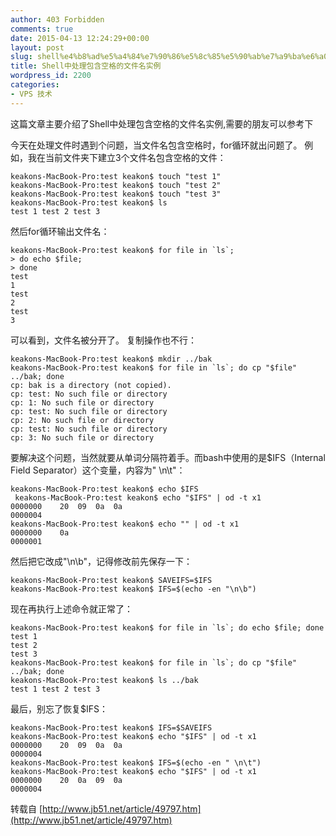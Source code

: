 ```yaml
---
author: 403 Forbidden
comments: true
date: 2015-04-13 12:24:29+00:00
layout: post
slug: shell%e4%b8%ad%e5%a4%84%e7%90%86%e5%8c%85%e5%90%ab%e7%a9%ba%e6%a0%bc%e7%9a%84%e6%96%87%e4%bb%b6%e5%90%8d%e5%ae%9e%e4%be%8b
title: Shell中处理包含空格的文件名实例
wordpress_id: 2200
categories:
- VPS 技术
---
```

这篇文章主要介绍了Shell中处理包含空格的文件名实例,需要的朋友可以参考下

今天在处理文件时遇到个问题，当文件名包含空格时，for循环就出问题了。
例如，我在当前文件夹下建立3个文件名包含空格的文件：
```shell
keakons-MacBook-Pro:test keakon$ touch "test 1"
keakons-MacBook-Pro:test keakon$ touch "test 2"
keakons-MacBook-Pro:test keakon$ touch "test 3"
keakons-MacBook-Pro:test keakon$ ls
test 1 test 2 test 3
```


然后for循环输出文件名：
```shell
keakons-MacBook-Pro:test keakon$ for file in `ls`;
> do echo $file;
> done
test
1
test
2
test
3
```


可以看到，文件名被分开了。
复制操作也不行：
```shell
keakons-MacBook-Pro:test keakon$ mkdir ../bak
keakons-MacBook-Pro:test keakon$ for file in `ls`; do cp "$file" ../bak; done
cp: bak is a directory (not copied).
cp: test: No such file or directory
cp: 1: No such file or directory
cp: test: No such file or directory
cp: 2: No such file or directory
cp: test: No such file or directory
cp: 3: No such file or directory
```


要解决这个问题，当然就要从单词分隔符着手。而bash中使用的是$IFS（Internal Field Separator）这个变量，内容为" \n\t"：
```shell
keakons-MacBook-Pro:test keakon$ echo $IFS  
 keakons-MacBook-Pro:test keakon$ echo "$IFS" | od -t x1
0000000    20  09  0a  0a                                                
0000004
keakons-MacBook-Pro:test keakon$ echo "" | od -t x1
0000000    0a                                                            
0000001 
```


然后把它改成"\n\b"，记得修改前先保存一下：
```shell
keakons-MacBook-Pro:test keakon$ SAVEIFS=$IFS
keakons-MacBook-Pro:test keakon$ IFS=$(echo -en "\n\b")
```


现在再执行上述命令就正常了：
```shell
keakons-MacBook-Pro:test keakon$ for file in `ls`; do echo $file; done
test 1
test 2
test 3
keakons-MacBook-Pro:test keakon$ for file in `ls`; do cp "$file" ../bak; done
keakons-MacBook-Pro:test keakon$ ls ../bak
test 1 test 2 test 3
```


最后，别忘了恢复$IFS：
```shell
keakons-MacBook-Pro:test keakon$ IFS=$SAVEIFS
keakons-MacBook-Pro:test keakon$ echo "$IFS" | od -t x1
0000000    20  09  0a  0a                                                
0000004
keakons-MacBook-Pro:test keakon$ IFS=$(echo -en " \n\t")
keakons-MacBook-Pro:test keakon$ echo "$IFS" | od -t x1
0000000    20  0a  09  0a                                                
0000004
```


转载自 [http://www.jb51.net/article/49797.htm](http://www.jb51.net/article/49797.htm)
